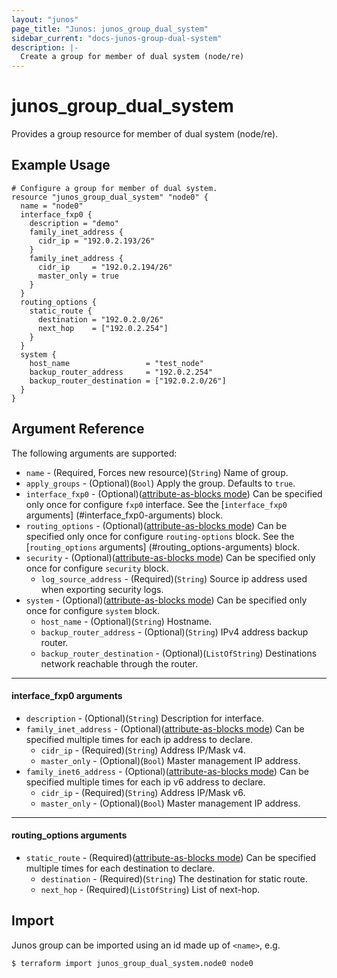 ```yaml
---
layout: "junos"
page_title: "Junos: junos_group_dual_system"
sidebar_current: "docs-junos-group-dual-system"
description: |-
  Create a group for member of dual system (node/re) 
---
```


# junos_group_dual_system

Provides a group resource for member of dual system (node/re).

## Example Usage

```hcl
# Configure a group for member of dual system.
resource "junos_group_dual_system" "node0" {
  name = "node0"
  interface_fxp0 {
    description = "demo"
    family_inet_address {
      cidr_ip = "192.0.2.193/26"
    }
    family_inet_address {
      cidr_ip     = "192.0.2.194/26"
      master_only = true
    }
  }
  routing_options {
    static_route {
      destination = "192.0.2.0/26"
      next_hop    = ["192.0.2.254"]
    }
  }
  system {
    host_name                 = "test_node"
    backup_router_address     = "192.0.2.254"
    backup_router_destination = ["192.0.2.0/26"]
  }
}
```

## Argument Reference

The following arguments are supported:

* `name` - (Required, Forces new resource)(`String`) Name of group.
* `apply_groups` - (Optional)(`Bool`) Apply the group. Defaults to `true`.
* `interface_fxp0` - (Optional)([attribute-as-blocks mode](https://www.terraform.io/docs/configuration/attr-as-blocks.html)) Can be specified only once for configure `fxp0` interface. See the [`interface_fxp0` arguments] (#interface_fxp0-arguments) block.
* `routing_options` - (Optional)([attribute-as-blocks mode](https://www.terraform.io/docs/configuration/attr-as-blocks.html)) Can be specified only once for configure `routing-options` block. See the [`routing_options` arguments] (#routing_options-arguments) block.
* `security` - (Optional)([attribute-as-blocks mode](https://www.terraform.io/docs/configuration/attr-as-blocks.html)) Can be specified only once for configure `security` block. 
  * `log_source_address` - (Required)(`String`) Source ip address used when exporting security logs. 
* `system` - (Optional)([attribute-as-blocks mode](https://www.terraform.io/docs/configuration/attr-as-blocks.html)) 
Can be specified only once for configure `system` block.
  * `host_name` - (Optional)(`String`) Hostname.
  * `backup_router_address` - (Optional)(`String`) IPv4 address backup router.
  * `backup_router_destination` - (Optional)(`ListOfString`) Destinations network reachable through the router.

---
#### interface_fxp0 arguments
* `description` - (Optional)(`String`) Description for interface.
* `family_inet_address` - (Optional)([attribute-as-blocks mode](https://www.terraform.io/docs/configuration/attr-as-blocks.html)) Can be specified multiple times for each ip address to declare.
  * `cidr_ip` - (Required)(`String`) Address IP/Mask v4.
  * `master_only` - (Optional)(`Bool`) Master management IP address.
* `family_inet6_address` - (Optional)([attribute-as-blocks mode](https://www.terraform.io/docs/configuration/attr-as-blocks.html)) Can be specified multiple times for each ip v6 address to declare.
  * `cidr_ip` - (Required)(`String`) Address IP/Mask v6.
  * `master_only` - (Optional)(`Bool`) Master management IP address.

---
#### routing_options arguments
* `static_route` - (Required)([attribute-as-blocks mode](https://www.terraform.io/docs/configuration/attr-as-blocks.html)) Can be specified multiple times for each destination to declare.
  * `destination` - (Required)(`String`) The destination for static route.
  * `next_hop` - (Required)(`ListOfString`) List of next-hop.

## Import

Junos group can be imported using an id made up of `<name>`, e.g.

```
$ terraform import junos_group_dual_system.node0 node0
```
